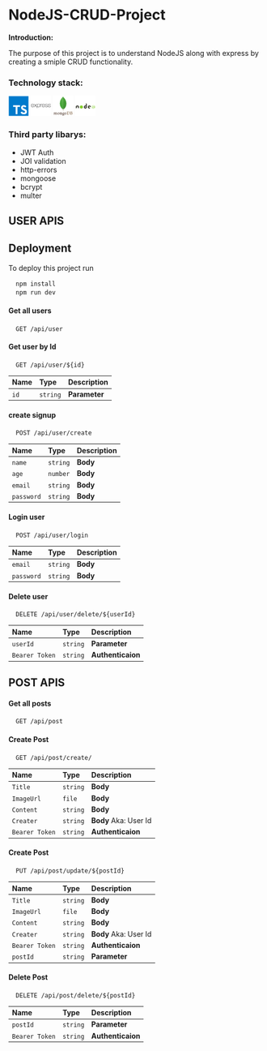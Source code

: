# NodeJS-CRUD-Project

**Introduction:**

The purpose of this project is to understand NodeJS along with express by creating a smiple CRUD functionality.

<h3 align="left">Technology stack:</h3>

<p align="left"> 
<img src="https://raw.githubusercontent.com/devicons/devicon/master/icons/typescript/typescript-original.svg" alt="typescript" width="40" height="40"/>
<img src="https://raw.githubusercontent.com/devicons/devicon/master/icons/express/express-original-wordmark.svg" alt="express" width="40" height="40"/>
<img src="https://raw.githubusercontent.com/devicons/devicon/master/icons/mongodb/mongodb-original-wordmark.svg" alt="mongodb" width="40" height="40"/>
<img src="https://raw.githubusercontent.com/devicons/devicon/master/icons/nodejs/nodejs-original-wordmark.svg" alt="nodejs" width="40" height="40"/>
</p>

<h3 align="left">Third party libarys:</h3>

- JWT Auth
- JOI validation
- http-errors
- mongoose
- bcrypt
- multer

## USER APIS

## Deployment

To deploy this project run

```bash
  npm install
  npm run dev
```

#### Get all users

```http
  GET /api/user
```

#### Get user by Id

```http
  GET /api/user/${id}
```

| Name | Type     | Description   |
| :--- | :------- | :------------ |
| `id` | `string` | **Parameter** |

#### create signup

```http
  POST /api/user/create
```

| Name       | Type     | Description |
| :--------- | :------- | :---------- |
| `name`     | `string` | **Body**    |
| `age`      | `number` | **Body**    |
| `email`    | `string` | **Body**    |
| `password` | `string` | **Body**    |

#### Login user

```http
  POST /api/user/login
```

| Name       | Type     | Description |
| :--------- | :------- | :---------- |
| `email`    | `string` | **Body**    |
| `password` | `string` | **Body**    |

#### Delete user

```http
  DELETE /api/user/delete/${userId}
```

| Name           | Type     | Description       |
| :------------- | :------- | :---------------- |
| `userId`       | `string` | **Parameter**     |
| `Bearer Token` | `string` | **Authenticaion** |

## POST APIS

#### Get all posts

```http
  GET /api/post
```

#### Create Post

```http
  GET /api/post/create/
```

| Name           | Type     | Description           |
| :------------- | :------- | :-------------------- |
| `Title`        | `string` | **Body**              |
| `ImageUrl`     | `file`   | **Body**              |
| `Content`      | `string` | **Body**              |
| `Creater`      | `string` | **Body** Aka: User Id |
| `Bearer Token` | `string` | **Authenticaion**     |

#### Create Post

```http
  PUT /api/post/update/${postId}
```

| Name           | Type     | Description           |
| :------------- | :------- | :-------------------- |
| `Title`        | `string` | **Body**              |
| `ImageUrl`     | `file`   | **Body**              |
| `Content`      | `string` | **Body**              |
| `Creater`      | `string` | **Body** Aka: User Id |
| `Bearer Token` | `string` | **Authenticaion**     |
| `postId`       | `string` | **Parameter**         |

#### Delete Post

```http
  DELETE /api/post/delete/${postId}
```

| Name           | Type     | Description       |
| :------------- | :------- | :---------------- |
| `postId`       | `string` | **Parameter**     |
| `Bearer Token` | `string` | **Authenticaion** |
